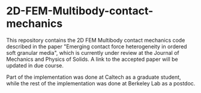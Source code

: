 # 2D-FEM-Multibody-contact-mechanics

This repository contains the 2D FEM Multibody contact mechanics code described in the paper "Emerging contact force heterogeneity in ordered soft granular media", which is currently under review at the Journal of Mechanics and Physics of Solids. A link to the accepted paper will be updated in due course.

Part of the implementation was done at Caltech as a graduate student, while the rest of the implementation was done at Berkeley Lab as a postdoc.
